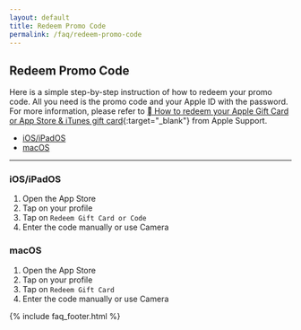 ```yaml
---
layout: default
title: Redeem Promo Code
permalink: /faq/redeem-promo-code
---
```


## Redeem Promo Code

Here is a simple step-by-step instruction of how to redeem your promo code. All you need is the promo code and your Apple ID with the password. For more information, please refer to [ How to redeem your Apple Gift Card or App Store & iTunes gift card](https://support.apple.com/en-us/HT201209){:target="_blank"} from Apple Support.

- [iOS/iPadOS](#iosipados)
- [macOS](#macos)

---

### iOS/iPadOS

1. Open the App Store
2. Tap on your profile
3. Tap on `Redeem Gift Card or Code`
4. Enter the code manually or use Camera

### macOS

1. Open the App Store
2. Tap on your profile
3. Tap on `Redeem Gift Card`
4. Enter the code manually or use Camera

{% include faq_footer.html %}
